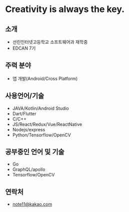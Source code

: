 # Creativity is always the key.

## 소개
- 선린인터넷고등학교 소프트웨어과 재학중
- EDCAN 7기

## 주력 분야
- 앱 개발(Android/Cross Platform)

## 사용언어/기술
 - JAVA/Kotlin/Android Studio
 - Dart/Flutter
 - C/C++
 - JS/React/Redux/Vue/ReactNative
 - Nodejs/express
 - Python/Tensorflow/OpenCV

## 공부중인 언어 및 기술
- Go
- GraphQL/apollo
- Tensorflow/OpenCV

## 연락처
- note11@kakao.com
